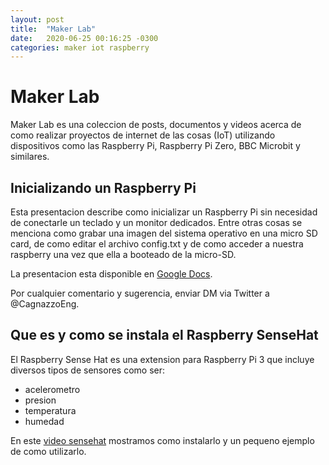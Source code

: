 ```yaml
---
layout: post
title:  "Maker Lab"
date:   2020-06-25 00:16:25 -0300
categories: maker iot raspberry
---
```


# Maker Lab

Maker Lab es una coleccion de posts, documentos y videos acerca de como realizar proyectos de internet de las cosas (IoT) utilizando dispositivos como las Raspberry Pi, Raspberry Pi Zero, BBC Microbit y similares.

## Inicializando un Raspberry Pi

Esta presentacion describe como inicializar un Raspberry Pi sin necesidad de conectarle un teclado y un monitor dedicados. Entre otras cosas se menciona como grabar una imagen del sistema operativo en una micro SD card, de como editar el archivo config.txt y de como acceder a nuestra raspberry una vez que ella a booteado de la micro-SD.

La presentacion esta disponible en [Google Docs][presentacion-init-raspberry].

Por cualquier comentario y sugerencia, enviar DM via Twitter a @CagnazzoEng.

## Que es y como se instala el Raspberry SenseHat 

El Raspberry Sense Hat es una extension para Raspberry Pi 3 que incluye diversos tipos de sensores como ser:

- acelerometro
- presion
- temperatura
- humedad

En este [video sensehat][video-sensehat] mostramos como instalarlo y un pequeno ejemplo de como utilizarlo.

[presentacion-init-raspberry]: https://docs.google.com/presentation/d/1S8_ncsFOXXUWG0fKW9mDRTbCNRAuKoyqqijz7x7YVfo/edit

[video-sensehat]: https://www.youtube.com/watch?v=4XFXO15A_fc